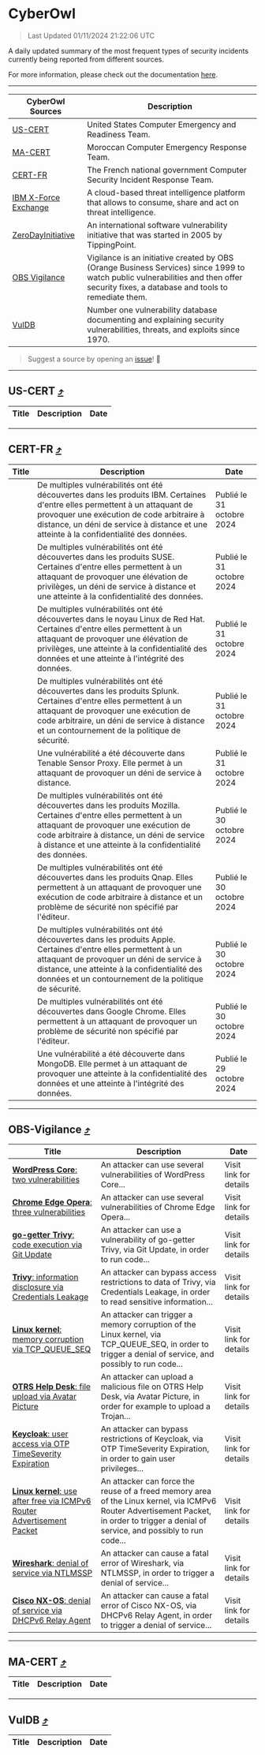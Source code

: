 
 <div id='top'></div>

# CyberOwl

 > Last Updated 01/11/2024 21:22:06 UTC
 
 A daily updated summary of the most frequent types of security incidents currently being reported from different sources.
 
 For more information, please check out the documentation [here](./docs/README.md).
 
 ---
 |CyberOwl Sources|Description|
 |---|---|
 |[US-CERT](#us-cert-arrow_heading_up)|United States Computer Emergency and Readiness Team.|
 |[MA-CERT](#ma-cert-arrow_heading_up)|Moroccan Computer Emergency Response Team.|
 |[CERT-FR](#cert-fr-arrow_heading_up)|The French national government Computer Security Incident Response Team.|
 |[IBM X-Force Exchange](#ibmcloud-arrow_heading_up)|A cloud-based threat intelligence platform that allows to consume, share and act on threat intelligence.|
 |[ZeroDayInitiative](#zerodayinitiative-arrow_heading_up)|An international software vulnerability initiative that was started in 2005 by TippingPoint.|
 |[OBS Vigilance](#obs-vigilance-arrow_heading_up)|Vigilance is an initiative created by OBS (Orange Business Services) since 1999 to watch public vulnerabilities and then offer security fixes, a database and tools to remediate them.|
 |[VulDB](#vuldb-arrow_heading_up)|Number one vulnerability database documenting and explaining security vulnerabilities, threats, and exploits since 1970.|
 
 > Suggest a source by opening an [issue](https://github.com/karimhabush/cyberowl/issues)! :raised_hands:
 ---

## US-CERT [:arrow_heading_up:](#cyberowl)

 |Title|Description|Date|
 |---|---|---|
 
 ---

## CERT-FR [:arrow_heading_up:](#cyberowl)

 |Title|Description|Date|
 |---|---|---|
 |[](https://www.cert.ssi.gouv.fr/avis/CERTFR-2024-AVI-0939/)|De multiples vulnérabilités ont été découvertes dans les produits IBM. Certaines d'entre elles permettent à un attaquant de provoquer une exécution de code arbitraire à distance, un déni de service à distance et une atteinte à la confidentialité des données.|Publié le 31 octobre 2024|
 |[](https://www.cert.ssi.gouv.fr/avis/CERTFR-2024-AVI-0938/)|De multiples vulnérabilités ont été découvertes dans les produits SUSE. Certaines d'entre elles permettent à un attaquant de provoquer une élévation de privilèges, un déni de service à distance et une atteinte à la confidentialité des données.|Publié le 31 octobre 2024|
 |[](https://www.cert.ssi.gouv.fr/avis/CERTFR-2024-AVI-0937/)|De multiples vulnérabilités ont été découvertes dans le noyau Linux de Red Hat. Certaines d'entre elles permettent à un attaquant de provoquer une élévation de privilèges, une atteinte à la confidentialité des données et une atteinte à l'intégrité des données.|Publié le 31 octobre 2024|
 |[](https://www.cert.ssi.gouv.fr/avis/CERTFR-2024-AVI-0936/)|De multiples vulnérabilités ont été découvertes dans les produits Splunk. Certaines d'entre elles permettent à un attaquant de provoquer une exécution de code arbitraire, un déni de service à distance et un contournement de la politique de sécurité.|Publié le 31 octobre 2024|
 |[](https://www.cert.ssi.gouv.fr/avis/CERTFR-2024-AVI-0935/)|Une vulnérabilité a été découverte dans Tenable Sensor Proxy. Elle permet à un attaquant de provoquer un déni de service à distance.|Publié le 31 octobre 2024|
 |[](https://www.cert.ssi.gouv.fr/avis/CERTFR-2024-AVI-0934/)|De multiples vulnérabilités ont été découvertes dans les produits Mozilla. Certaines d'entre elles permettent à un attaquant de provoquer une exécution de code arbitraire à distance, un déni de service à distance et une atteinte à la confidentialité des données.|Publié le 30 octobre 2024|
 |[](https://www.cert.ssi.gouv.fr/avis/CERTFR-2024-AVI-0933/)|De multiples vulnérabilités ont été découvertes dans les produits Qnap. Elles permettent à un attaquant de provoquer une exécution de code arbitraire à distance et un problème de sécurité non spécifié par l'éditeur.|Publié le 30 octobre 2024|
 |[](https://www.cert.ssi.gouv.fr/avis/CERTFR-2024-AVI-0932/)|De multiples vulnérabilités ont été découvertes dans les produits Apple. Certaines d'entre elles permettent à un attaquant de provoquer un déni de service à distance, une atteinte à la confidentialité des données et un contournement de la politique de sécurité.|Publié le 30 octobre 2024|
 |[](https://www.cert.ssi.gouv.fr/avis/CERTFR-2024-AVI-0931/)|De multiples vulnérabilités ont été découvertes dans Google Chrome. Elles permettent à un attaquant de provoquer un problème de sécurité non spécifié par l'éditeur.|Publié le 30 octobre 2024|
 |[](https://www.cert.ssi.gouv.fr/avis/CERTFR-2024-AVI-0930/)|Une vulnérabilité a été découverte dans MongoDB. Elle permet à un attaquant de provoquer une atteinte à la confidentialité des données et une atteinte à l'intégrité des données.|Publié le 29 octobre 2024|
 
 ---

## OBS-Vigilance [:arrow_heading_up:](#cyberowl)

 |Title|Description|Date|
 |---|---|---|
 |[<a href="https://vigilance.fr/vulnerability/WordPress-Core-two-vulnerabilities-43417" class="noirorange"><b>WordPress Core</b>: two vulnerabilities</a>](https://vigilance.fr/vulnerability/WordPress-Core-two-vulnerabilities-43417)|An attacker can use several vulnerabilities of WordPress Core...|Visit link for details|
 |[<a href="https://vigilance.fr/vulnerability/Chrome-Edge-Opera-three-vulnerabilities-43414" class="noirorange"><b>Chrome  Edge  Opera</b>: three vulnerabilities</a>](https://vigilance.fr/vulnerability/Chrome-Edge-Opera-three-vulnerabilities-43414)|An attacker can use several vulnerabilities of Chrome  Edge  Opera...|Visit link for details|
 |[<a href="https://vigilance.fr/vulnerability/go-getter-Trivy-code-execution-via-Git-Update-45046" class="noirorange"><b>go-getter Trivy</b>: code execution via Git Update</a>](https://vigilance.fr/vulnerability/go-getter-Trivy-code-execution-via-Git-Update-45046)|An attacker can use a vulnerability of go-getter Trivy, via Git Update, in order to run code...|Visit link for details|
 |[<a href="https://vigilance.fr/vulnerability/Trivy-information-disclosure-via-Credentials-Leakage-45045" class="noirorange"><b>Trivy</b>: information disclosure via Credentials Leakage</a>](https://vigilance.fr/vulnerability/Trivy-information-disclosure-via-Credentials-Leakage-45045)|An attacker can bypass access restrictions to data of Trivy, via Credentials Leakage, in order to read sensitive information...|Visit link for details|
 |[<a href="https://vigilance.fr/vulnerability/Linux-kernel-memory-corruption-via-TCP-QUEUE-SEQ-45042" class="noirorange"><b>Linux kernel</b>: memory corruption via TCP_QUEUE_SEQ</a>](https://vigilance.fr/vulnerability/Linux-kernel-memory-corruption-via-TCP-QUEUE-SEQ-45042)|An attacker can trigger a memory corruption of the Linux kernel, via TCP_QUEUE_SEQ, in order to trigger a denial of service, and possibly to run code...|Visit link for details|
 |[<a href="https://vigilance.fr/vulnerability/OTRS-Help-Desk-file-upload-via-Avatar-Picture-43401" class="noirorange"><b>OTRS Help Desk</b>: file upload via Avatar Picture</a>](https://vigilance.fr/vulnerability/OTRS-Help-Desk-file-upload-via-Avatar-Picture-43401)|An attacker can upload a malicious file on OTRS Help Desk, via Avatar Picture, in order for example to upload a Trojan...|Visit link for details|
 |[<a href="https://vigilance.fr/vulnerability/Keycloak-user-access-via-OTP-TimeSeverity-Expiration-45378" class="noirorange"><b>Keycloak</b>: user access via OTP TimeSeverity Expiration</a>](https://vigilance.fr/vulnerability/Keycloak-user-access-via-OTP-TimeSeverity-Expiration-45378)|An attacker can bypass restrictions of Keycloak, via OTP TimeSeverity Expiration, in order to gain user privileges...|Visit link for details|
 |[<a href="https://vigilance.fr/vulnerability/Linux-kernel-use-after-free-via-ICMPv6-Router-Advertisement-Packet-43399" class="noirorange"><b>Linux kernel</b>: use after free via ICMPv6 Router Advertisement Packet</a>](https://vigilance.fr/vulnerability/Linux-kernel-use-after-free-via-ICMPv6-Router-Advertisement-Packet-43399)|An attacker can force the reuse of a freed memory area of the Linux kernel, via ICMPv6 Router Advertisement Packet, in order to trigger a denial of service, and possibly to run code...|Visit link for details|
 |[<a href="https://vigilance.fr/vulnerability/Wireshark-denial-of-service-via-NTLMSSP-45038" class="noirorange"><b>Wireshark</b>: denial of service via NTLMSSP</a>](https://vigilance.fr/vulnerability/Wireshark-denial-of-service-via-NTLMSSP-45038)|An attacker can cause a fatal error of Wireshark, via NTLMSSP, in order to trigger a denial of service...|Visit link for details|
 |[<a href="https://vigilance.fr/vulnerability/Cisco-NX-OS-denial-of-service-via-DHCPv6-Relay-Agent-45035" class="noirorange"><b>Cisco NX-OS</b>: denial of service via DHCPv6 Relay Agent</a>](https://vigilance.fr/vulnerability/Cisco-NX-OS-denial-of-service-via-DHCPv6-Relay-Agent-45035)|An attacker can cause a fatal error of Cisco NX-OS, via DHCPv6 Relay Agent, in order to trigger a denial of service...|Visit link for details|
 
 ---

## MA-CERT [:arrow_heading_up:](#cyberowl)

 |Title|Description|Date|
 |---|---|---|
 
 ---

## VulDB [:arrow_heading_up:](#cyberowl)

 |Title|Description|Date|
 |---|---|---|
 